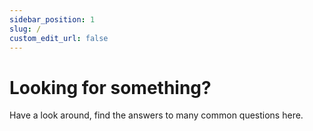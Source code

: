 ```yaml
---
sidebar_position: 1
slug: /
custom_edit_url: false
---
```


# Looking for something?

Have a look around, find the answers to many common questions here.

